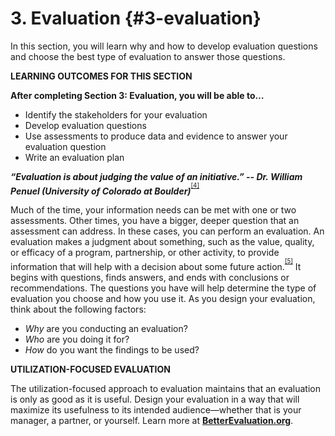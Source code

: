 # 3\. Evaluation {#3-evaluation}

In this section, you will learn why and how to develop evaluation questions and choose the best type of evaluation to answer those questions.

**LEARNING OUTCOMES FOR THIS SECTION**

**After completing Section 3: Evaluation, you will be able to…**

*   Identify the stakeholders for your evaluation
*   Develop evaluation questions
*   Use assessments to produce data and evidence to answer your evaluation question
*   Write an evaluation plan

**_“Evaluation is about judging the value of an initiative.” -- Dr. William Penuel (University of Colorado at Boulder)_**<sup><sup id="174453654767466-footnote-ref-4"><a href="#174453654767466-footnote-4">[4]</a></sup></sup>

Much of the time, your information needs can be met with one or two assessments. Other times, you have a bigger, deeper question that an assessment can address. In these cases, you can perform an evaluation. An evaluation makes a judgment about something, such as the value, quality, or efficacy of a program, partnership, or other activity, to provide information that will help with a decision about some future action.<sup><sup id="174453654767466-footnote-ref-5"><a href="#174453654767466-footnote-5">[5]</a></sup></sup> It begins with questions, finds answers, and ends with conclusions or recommendations. The questions you have will help determine the type of evaluation you choose and how you use it. As you design your evaluation, think about the following factors:

*   _Why_ are you conducting an evaluation?
*   _Who_ are you doing it for?
*   _How_ do you want the findings to be used?

**UTILIZATION-FOCUSED EVALUATION**

The utilization-focused approach to evaluation maintains that an evaluation is only as good as it is useful. Design your evaluation in a way that will maximize its usefulness to its intended audience—whether that is your manager, a partner, or yourself. Learn more at [**BetterEvaluation.org**](http://www.betterevaluation.org/en/plan/approach/utilization_focused_evaluation).

[^4]: 

[^5]: _Surrounded by Science: Learning Science in Informal Environments_. (2010). Washington, D.C.: National Academies Press.